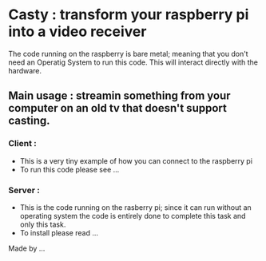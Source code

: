 # Casty : transform your raspberry pi into a video receiver 

The code running on the raspberry is bare metal; meaning that you don't need an Operatig System to run this code. This will interact directly with the hardware.

## Main usage : streamin something from your computer on an old tv that doesn't support casting. 

### Client : 
  - This is a very tiny example of how you can connect to the raspberry pi
  - To run this code please see ...

### Server : 
  - This is the code running on the rasberry pi; since it can run without an operating system the code is entirely done to complete this task and only this task.
  - To install please read ...




Made by ...
